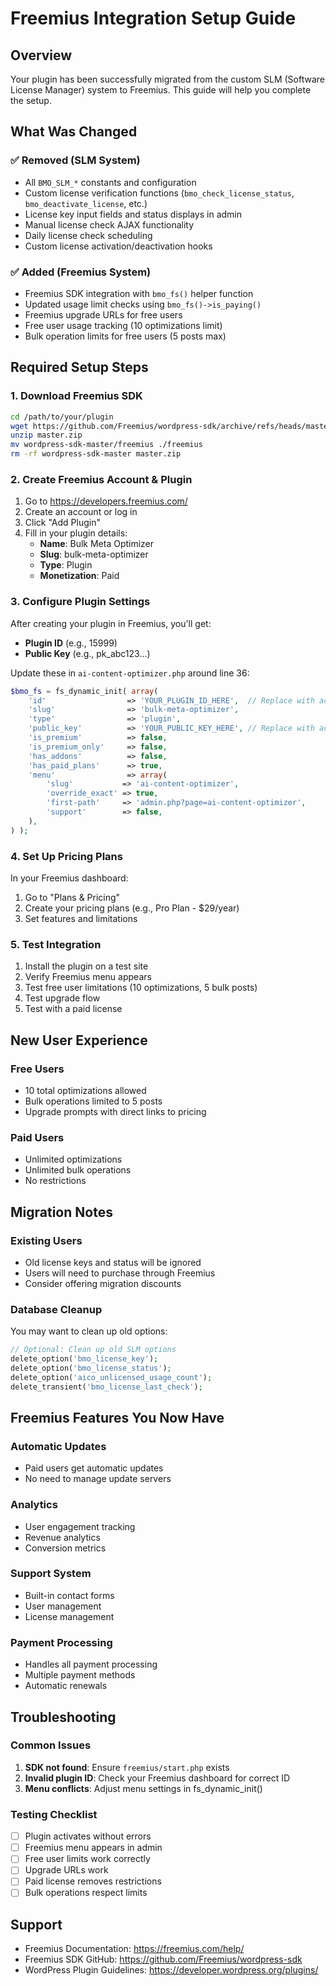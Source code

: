 # Freemius Integration Setup Guide

## Overview
Your plugin has been successfully migrated from the custom SLM (Software License Manager) system to Freemius. This guide will help you complete the setup.

## What Was Changed

### ✅ Removed (SLM System)
- All `BMO_SLM_*` constants and configuration
- Custom license verification functions (`bmo_check_license_status`, `bmo_deactivate_license`, etc.)
- License key input fields and status displays in admin
- Manual license check AJAX functionality
- Daily license check scheduling
- Custom license activation/deactivation hooks

### ✅ Added (Freemius System)
- Freemius SDK integration with `bmo_fs()` helper function
- Updated usage limit checks using `bmo_fs()->is_paying()`
- Freemius upgrade URLs for free users
- Free user usage tracking (10 optimizations limit)
- Bulk operation limits for free users (5 posts max)

## Required Setup Steps

### 1. Download Freemius SDK
```bash
cd /path/to/your/plugin
wget https://github.com/Freemius/wordpress-sdk/archive/refs/heads/master.zip
unzip master.zip
mv wordpress-sdk-master/freemius ./freemius
rm -rf wordpress-sdk-master master.zip
```

### 2. Create Freemius Account & Plugin
1. Go to https://developers.freemius.com/
2. Create an account or log in
3. Click "Add Plugin"
4. Fill in your plugin details:
   - **Name**: Bulk Meta Optimizer
   - **Slug**: bulk-meta-optimizer
   - **Type**: Plugin
   - **Monetization**: Paid

### 3. Configure Plugin Settings
After creating your plugin in Freemius, you'll get:
- **Plugin ID** (e.g., 15999)
- **Public Key** (e.g., pk_abc123...)

Update these in `ai-content-optimizer.php` around line 36:
```php
$bmo_fs = fs_dynamic_init( array(
    'id'                  => 'YOUR_PLUGIN_ID_HERE',  // Replace with actual ID
    'slug'                => 'bulk-meta-optimizer',
    'type'                => 'plugin',
    'public_key'          => 'YOUR_PUBLIC_KEY_HERE', // Replace with actual key
    'is_premium'          => false,
    'is_premium_only'     => false,
    'has_addons'          => false,
    'has_paid_plans'      => true,
    'menu'                => array(
        'slug'           => 'ai-content-optimizer',
        'override_exact' => true,
        'first-path'     => 'admin.php?page=ai-content-optimizer',
        'support'        => false,
    ),
) );
```

### 4. Set Up Pricing Plans
In your Freemius dashboard:
1. Go to "Plans & Pricing"
2. Create your pricing plans (e.g., Pro Plan - $29/year)
3. Set features and limitations

### 5. Test Integration
1. Install the plugin on a test site
2. Verify Freemius menu appears
3. Test free user limitations (10 optimizations, 5 bulk posts)
4. Test upgrade flow
5. Test with a paid license

## New User Experience

### Free Users
- 10 total optimizations allowed
- Bulk operations limited to 5 posts
- Upgrade prompts with direct links to pricing

### Paid Users
- Unlimited optimizations
- Unlimited bulk operations
- No restrictions

## Migration Notes

### Existing Users
- Old license keys and status will be ignored
- Users will need to purchase through Freemius
- Consider offering migration discounts

### Database Cleanup
You may want to clean up old options:
```php
// Optional: Clean up old SLM options
delete_option('bmo_license_key');
delete_option('bmo_license_status');
delete_option('aico_unlicensed_usage_count');
delete_transient('bmo_license_last_check');
```

## Freemius Features You Now Have

### Automatic Updates
- Paid users get automatic updates
- No need to manage update servers

### Analytics
- User engagement tracking
- Revenue analytics
- Conversion metrics

### Support System
- Built-in contact forms
- User management
- License management

### Payment Processing
- Handles all payment processing
- Multiple payment methods
- Automatic renewals

## Troubleshooting

### Common Issues
1. **SDK not found**: Ensure `freemius/start.php` exists
2. **Invalid plugin ID**: Check your Freemius dashboard for correct ID
3. **Menu conflicts**: Adjust menu settings in fs_dynamic_init()

### Testing Checklist
- [ ] Plugin activates without errors
- [ ] Freemius menu appears in admin
- [ ] Free user limits work correctly
- [ ] Upgrade URLs work
- [ ] Paid license removes restrictions
- [ ] Bulk operations respect limits

## Support
- Freemius Documentation: https://freemius.com/help/
- Freemius SDK GitHub: https://github.com/Freemius/wordpress-sdk
- WordPress Plugin Guidelines: https://developer.wordpress.org/plugins/

